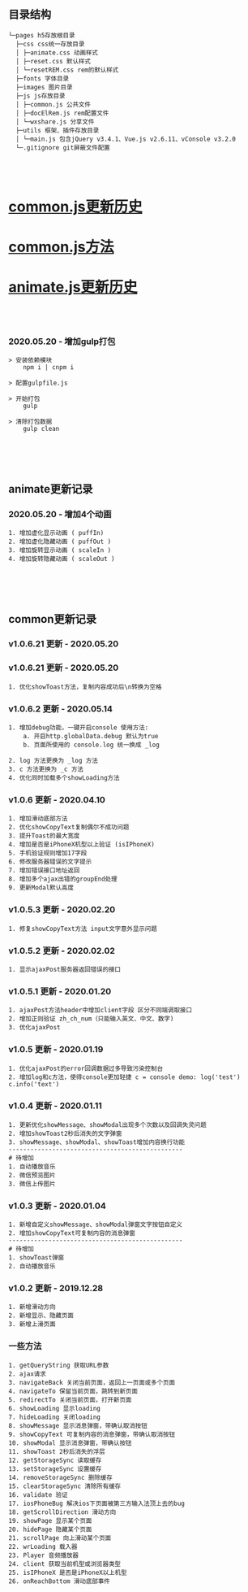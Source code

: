 ## 目录结构
~~~
└─pages h5存放根目录
  ├─css css统一存放目录
  │ ├─animate.css 动画样式
  │ ├─reset.css 默认样式
  │ └─resetREM.css rem的默认样式
  ├─fonts 字体目录
  ├─images 图片目录
  ├─js js存放目录
  │ ├─common.js 公共文件
  │ ├─docElRem.js rem配置文件
  │ └─wxshare.js 分享文件
  ├─utils 框架、插件存放目录
  │ └─main.js 包含jQuery v3.4.1、Vue.js v2.6.11、vConsole v3.2.0
  └─.gitignore git屏蔽文件配置
~~~

<br>
<br>

# [common.js更新历史](#common更新记录)
# [common.js方法](#一些方法)

# [animate.js更新历史](#animate更新记录)

<br>
<br>

### 2020.05.20 - 增加gulp打包
```$xslt
> 安装依赖模块
    npm i | cnpm i

> 配置gulpfile.js

> 开始打包
    gulp
    
> 清除打包数据
    gulp clean
```
<br>
<br>
<br>

## animate更新记录
### 2020.05.20 - 增加4个动画

```$xslt
1. 增加虚化显示动画 ( puffIn)
2. 增加虚化隐藏动画 ( puffOut )
3. 增加旋转显示动画 ( scaleIn )
4. 增加旋转隐藏动画 ( scaleOut )
```

<br>
<br>
<br>

## common更新记录

### v1.0.6.21 更新 - 2020.05.20

### v1.0.6.21 更新 - 2020.05.20
```$xslt
1. 优化showToast方法，复制内容成功后\n转换为空格
```

### v1.0.6.2 更新 - 2020.05.14
```angular2
1. 增加debug功能，一键开启console 使用方法:
    a. 开启http.globalData.debug 默认为true
    b. 页面所使用的 console.log 统一换成 _log
    
2. log 方法更换为 _log 方法
3. c 方法更换为 _c 方法
4. 优化同时加载多个showLoading方法
```

### v1.0.6 更新 - 2020.04.10
~~~
1. 增加滑动底部方法
2. 优化showCopyText复制偶尔不成功问题
3. 提升Toast的最大宽度
4. 增加是否是iPhoneX机型以上验证 (isIPhoneX)
5. 手机验证规则增加17字段
6. 修改服务器错误的文字提示
7. 增加错误接口地址返回
8. 增加多个ajax出错的groupEnd处理
9. 更新Modal默认高度
~~~

### v1.0.5.3 更新 - 2020.02.20
~~~
1. 修复showCopyText方法 input文字意外显示问题
~~~

### v1.0.5.2 更新 - 2020.02.02
```angular2
1. 显示ajaxPost服务器返回错误的接口
```

### v1.0.5.1 更新 - 2020.01.20
```angular2
1. ajaxPost方法header中增加client字段 区分不同端调取接口
2. 增加正则验证 zh_ch_num（只能输入英文、中文、数字)
3. 优化ajaxPost
```

### v1.0.5 更新 - 2020.01.19
```
1. 优化ajaxPost的error回调数据过多导致污染控制台
2. 增加log和c方法，使得console更加轻捷 c = console demo: log('test') c.info('text')
```

### v1.0.4 更新 - 2020.01.11
```$xslt
1. 更新优化showMessage、showModal出现多个次数以及回调失灵问题
2. 增加showToast2秒后消失的文字弹窗
3. showMessage、showModal、showToast增加内容换行功能
------------------------------------------------
# 待增加
1. 自动播放音乐
2. 微信预览图片
3. 微信上传图片
```
### v1.0.3 更新 - 2020.01.04
```$xslt
1. 新增自定义showMessage、showModal弹窗文字按钮自定义
2. 增加showCopyText可复制内容的消息弹窗
------------------------------------------------
# 待增加
1. showToast弹窗
2. 自动播放音乐
```

### v1.0.2 更新 - 2019.12.28
```
1. 新增滑动方向
2. 新增显示、隐藏页面
3. 新增上滑页面
```

### 一些方法
```$xslt
1. getQueryString 获取URL参数
2. ajax请求
3. navigateBack 关闭当前页面，返回上一页面或多个页面
4. navigateTo 保留当前页面，跳转到新页面
5. redirectTo 关闭当前页面，打开新页面
6. showLoading 显示loading
7. hideLoading 关闭loading
8. showMessage 显示消息弹窗，带确认取消按钮
9. showCopyText 可复制内容的消息弹窗，带确认取消按钮
10. showModal 显示消息弹窗，带确认按钮
11. showToast 2秒后消失的浮层
12. getStorageSync 读取缓存
13. setStorageSync 设置缓存
14. removeStorageSync 删除缓存
15. clearStorageSync 清除所有缓存
16. validate 验证
17. iosPhoneBug 解决ios下页面被第三方输入法顶上去的bug
18. getScrollDirection 滑动方向
19. showPage 显示某个页面
20. hidePage 隐藏某个页面
21. scrollPage 向上滑动某个页面
22. wrLoading 载入器
23. Player 音频播放器
24. client 获取当前机型或浏览器类型
25. isIPhoneX 是否是iPhoneX以上机型
26. onReachBottom 滑动底部事件
```

